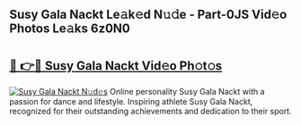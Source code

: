 ## Susy Gala Nackt Le𝚊k𝚎d N𝚞𝚍e - Part-0JS Vid𝚎o Photos Le𝚊ks 6z0N0

# <h2><a href="http://fb7eosu.evod.top/?m=Susy+Gala+Nackt">🔗 👉🔴 Susy Gala Nackt Vid𝚎o Ph𝚘t𝚘s</a></h2>

[![Susy Gala Nackt N𝚞d𝚎s](https://i.imgur.com/8V9OHl7.gif)](http://fb7eosu.evod.top/?m=Susy+Gala+Nackt)
Online personality Susy Gala Nackt with a passion for dance and lifestyle. Inspiring athlete Susy Gala Nackt, recognized for their outstanding achievements and dedication to their sport. 

